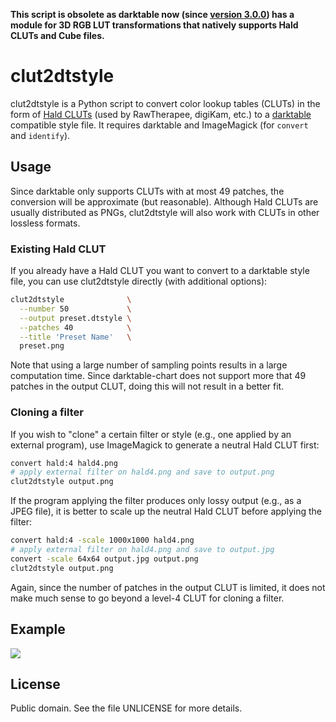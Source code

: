 **This script is obsolete as darktable now (since [version 3.0.0][3])
has a module for 3D RGB LUT transformations that natively supports Hald
CLUTs and Cube files.**

clut2dtstyle
============

clut2dtstyle is a Python script to convert color lookup tables (CLUTs)
in the form of [Hald CLUTs][1] (used by RawTherapee, digiKam, etc.) to
a [darktable][2] compatible style file.  It requires darktable and
ImageMagick (for `convert` and `identify`).

Usage
-----

Since darktable only supports CLUTs with at most 49 patches, the
conversion will be approximate (but reasonable).  Although Hald CLUTs
are usually distributed as PNGs, clut2dtstyle will also work with CLUTs
in other lossless formats.

### Existing Hald CLUT

If you already have a Hald CLUT you want to convert to a darktable style
file, you can use clut2dtstyle directly (with additional options):

```bash
clut2dtstyle              \
  --number 50             \
  --output preset.dtstyle \
  --patches 40            \
  --title 'Preset Name'   \
  preset.png
```

Note that using a large number of sampling points results in a large
computation time.  Since darktable-chart does not support more that 49
patches in the output CLUT, doing this will not result in a better fit.

### Cloning a filter

If you wish to "clone" a certain filter or style (e.g., one applied by
an external program), use ImageMagick to generate a neutral Hald CLUT
first:

```bash
convert hald:4 hald4.png
# apply external filter on hald4.png and save to output.png
clut2dtstyle output.png
```

If the program applying the filter produces only lossy output (e.g., as
a JPEG file), it is better to scale up the neutral Hald CLUT before
applying the filter:

```bash
convert hald:4 -scale 1000x1000 hald4.png
# apply external filter on hald4.png and save to output.jpg
convert -scale 64x64 output.jpg output.png
clut2dtstyle output.png
```

Again, since the number of patches in the output CLUT is limited, it
does not make much sense to go beyond a level-4 CLUT for cloning
a filter.

Example
-------

![](https://i.imgur.com/59fWROK.png)

License
-------

Public domain.  See the file UNLICENSE for more details.

[1]: http://www.quelsolaar.com/technology/clut.html
[2]: https://www.darktable.org/
[3]: https://www.darktable.org/2019/12/darktable-300-released/
